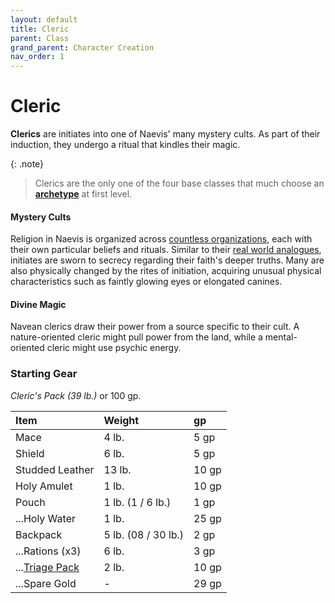 ```yaml
---
layout: default
title: Cleric
parent: Class
grand_parent: Character Creation
nav_order: 1
---
```


# Cleric

**Clerics** are initiates into one of Naevis' many mystery cults. As part of their induction, they undergo a ritual that kindles their magic. 

{: .note}
> Clerics are the only one of the four base classes that much choose an [**archetype**](../../more/archetypes/index) at first level.

#### Mystery Cults

Religion in Naevis is organized across [countless organizations](../../the_frontier/canvaslands/mystery_cults), each with their own particular beliefs and rituals. Similar to their [real world analogues](https://en.wikipedia.org/wiki/Greco-Roman_mysteries), initiates are sworn to secrecy regarding their faith's deeper truths. Many are also physically changed by the rites of initiation, acquiring unusual physical characteristics such as faintly glowing eyes or elongated canines.

#### Divine Magic

Navean clerics draw their power from a source specific to their cult. A nature-oriented cleric might pull power from the land, while a mental-oriented cleric might use psychic energy. 



### Starting Gear

_Cleric's Pack (39 lb.)_ or 100 gp.

| Item                                                        | Weight              | gp    |
| :---------------------------------------------------------- | :------------------ | :---- |
| Mace                                                        | 4 lb.               | 5 gp  |
| Shield                                                      | 6 lb.               | 5 gp  |
| Studded Leather                                             | 13 lb.              | 10 gp |
| Holy Amulet                                                 | 1 lb.               | 10 gp |
| Pouch                                                       | 1 lb. (1 / 6 lb.)   | 1 gp  |
| ...Holy Water                                               | 1 lb.               | 25 gp |
| Backpack                                                    | 5 lb. (08 / 30 lb.) | 2 gp  |
| ...Rations (x3)                                             | 6 lb.               | 3 gp  |
| ...[Triage Pack](../../gear/adventuring_gear/general_items) | 2 lb.               | 10 gp |
| ...Spare Gold                                               | -                   | 29 gp |


